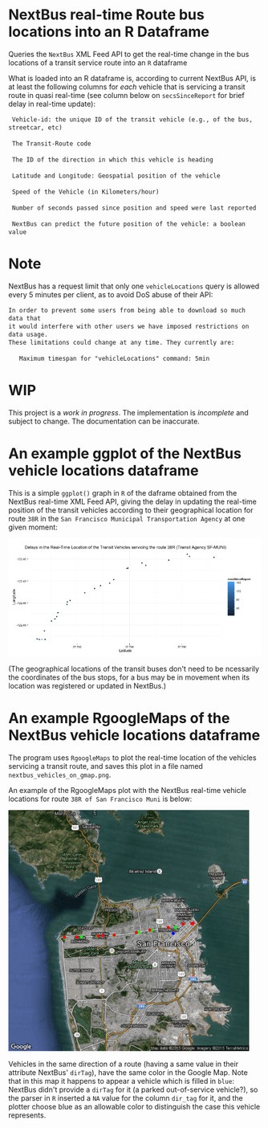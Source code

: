# NextBus real-time Route bus locations into an R Dataframe

Queries the `NextBus` XML Feed API to get the real-time change in the bus locations of a transit
service route into an `R` dataframe

What is loaded into an R dataframe is, according to current NextBus API, is at least the following
columns for *each* vehicle that is servicing a transit route in quasi real-time (see column below
on `secsSinceReport` for brief delay in real-time update):

     Vehicle-id: the unique ID of the transit vehicle (e.g., of the bus, streetcar, etc)

     The Transit-Route code

     The ID of the direction in which this vehicle is heading

     Latitude and Longitude: Geospatial position of the vehicle

     Speed of the Vehicle (in Kilometers/hour)

     Number of seconds passed since position and speed were last reported

     NextBus can predict the future position of the vehicle: a boolean value

# Note

NextBus has a request limit that only one `vehicleLocations` query is allowed every
5 minutes per client, as to avoid DoS abuse of their API:

    In order to prevent some users from being able to download so much data that
    it would interfere with other users we have imposed restrictions on data usage.
    These limitations could change at any time. They currently are:

       Maximum timespan for "vehicleLocations" command: 5min

# WIP

This project is a *work in progress*. The implementation is *incomplete* and
subject to change. The documentation can be inaccurate.

# An example ggplot of the NextBus vehicle locations dataframe

This is a simple `ggplot()` graph in `R` of the daframe obtained from the
NextBus real-time XML Feed API, giving the delay in updating the real-time
position of the transit vehicles according to their geographical location
for route `38R` in the `San Francisco Municipal Transportation Agency` at
one given moment:

![Delays of Real-Time Location of Vehicles in a Route](/delays_in_real_time_location_of_transit_vehicles.png?raw=true "Delays of Real-Time Location of Vehicles in a Route")

(The geographical locations of the transit buses don't need to be
ncessarily the coordinates of the bus stops, for a bus may be in
movement when its location was registered or updated in NextBus.)

# An example RgoogleMaps of the NextBus vehicle locations dataframe

The program uses `RgoogleMaps` to plot the real-time location of the
vehicles servicing a transit route, and saves this plot in a file
named `nextbus_vehicles_on_gmap.png`.

An example of the RgoogleMaps plot with the NextBus real-time vehicle
locations for route `38R of San Francisco Muni` is below:

![A RgoogleMaps plot with the NextBus real-time vehicle locations for route 38R of San Francisco Muni](/nextbus_vehicles_on_gmap.png?raw=true "A RgoogleMaps plot with the NextBus real-time vehicle locations for route 38R of San Francisco Muni")

Vehicles in the same direction of a route (having a same value in their
attribute NextBus' `dirTag`), have the same color in the Google Map.
Note that in this map it happens to appear a vehicle which is filled in
`blue`: NextBus didn't provide a `dirTag` for it (a parked out-of-service
vehicle?), so the parser in `R` inserted a `NA` value for the column
`dir_tag` for it, and the plotter choose blue as an allowable color to
distinguish the case this vehicle represents.

